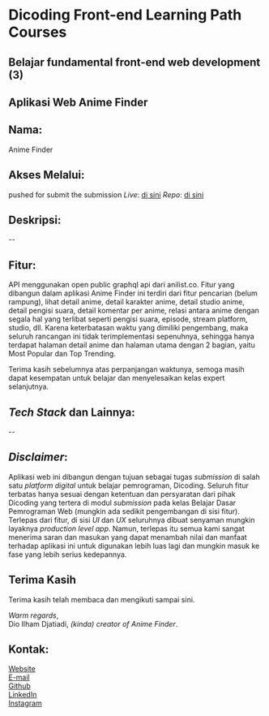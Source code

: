 # Dicoding Front-end Learning Path Courses

## Belajar fundamental front-end web development (3)

## Aplikasi Web Anime Finder

## Nama:

Anime Finder

## Akses Melalui:
pushed for submit the submission
*Live*: [di sini](https://animefinder-dicoding.netlify.app)
*Repo*: [di sini](https://github.com/Milkywayrules/dicoding_fe_courses/tree/3-belajar_fundamental_front_end_web_development)  

## Deskripsi:

--

<!-- *Verasic* merupakan singkatan dari *Very Basic*, jadi *Verasic Story* adalah *Very Basic Story*. Website ini merupakan prototipe dari halaman utama sebuah blog, setiap *post* dari blog disebut sebagai *story*. Website ini sepenuhnya terinspirasi dari desain blog saya yang dibangun menggunakan React dan Tailwindcss serta selalu ditunda-tunda pengerjaannya, namanya pun sama *Verasic Story*. Setiap konten disebut sebagai *story* atau cerita.

Konten di dalam Verasic Story versi *Dicoding* ini didapatkan dari *[web.dev](https://web.dev)* pada bagian *Fast Load Times* yang membahas tentang optimasi performa kecepatan sebuah website. Konten sepenuhnya diterjemahkan menggunakan *Google Translate*. -->

## Fitur:

API menggunakan open public graphql api dari anilist.co. Fitur yang dibangun dalam aplikasi Anime Finder ini terdiri dari fitur pencarian (belum rampung), lihat detail anime, detail karakter anime, detail studio anime, detail pengisi suara, detail komentar per anime, relasi antara anime dengan segala hal yang terlibat seperti pengisi suara, episode, stream platform, studio, dll. Karena keterbatasan waktu yang dimiliki pengembang, maka seluruh rancangan ini tidak terimplementasi sepenuhnya, sehingga hanya terdapat halaman detail anime dan halaman utama dengan 2 bagian, yaitu Most Popular dan Top Trending.

Terima kasih sebelumnya atas perpanjangan waktunya, semoga masih dapat kesempatan untuk belajar dan menyelesaikan kelas expert selanjutnya.

<!-- - Hanya menampilkan konten yang didapatkan dari *[web.dev/fast](https://web.dev/fast)* dan seluruhnya diterjemahkan secara manual menggunakan *Google Translate* dari Bahasa Inggris ke Bahasa Indonesia.
- Memiliki 9 cerita.
- Setiap cerita menampilkan kutipan yang diambil dari konten aslinya.
- Pada setiap cerita terdapat tautan yang mengarahkan ke konten asli di *[web.dev/fast](https://web.dev/fast)*. -->

## _Tech Stack_ dan Lainnya:

--

<!-- - *HTML5 (Semantic).*
- *CSS3 (Flexbox, variables, responsive at 768px, 1024px, and 1280px).*
- *Local fonts, Poppins (Woff and Woff2 format).*
- *Webp optimized images format.*
- *Lazy load images.*
- *Scored 99, 94, 100, and 100 for Performance, Accessibility, Best Practices, and SEO respectively on [Lighthouse](https://developers.google.com/web/tools/lighthouse).*
- *Scored 95 on [PageSpeed Insights](https://developers.google.com/speed/pagespeed/insights).* -->

## _Disclaimer_:

Aplikasi web ini dibangun dengan tujuan sebagai tugas _submission_ di salah satu _platform digital_ untuk belajar pemrograman, Dicoding. Seluruh fitur terbatas hanya sesuai dengan ketentuan dan persyaratan dari pihak Dicoding yang tertera di modul _submission_ pada kelas Belajar Dasar Pemrograman Web (mungkin ada sedikit pengembangan di sisi fitur). Terlepas dari fitur, di sisi _UI_ dan _UX_ seluruhnya dibuat senyaman mungkin layaknya _production level app_. Namun, terlepas itu semua kami sangat menerima saran dan masukan yang dapat menambah nilai dan manfaat terhadap aplikasi ini untuk digunakan lebih luas lagi dan mungkin masuk ke fase yang lebih serius kedepannya.

## Terima Kasih

Terima kasih telah membaca dan mengikuti sampai sini.

_Warm regards_,  
Dio Ilham Djatiadi, _(kinda) creator of Anime Finder_.

## Kontak:

[Website](https://dioilham.com)  
[E-mail](mailto:hai@dioilham.com?cc=projectwithdio@gmail.com&subject=Aplikasi%20Anime%20Finder)  
[Github](https://github.com/Milkywayrules)  
[LinkedIn](https://www.linkedin.com/in/dioilham)  
[Instagram](https://www.instagram.com/dioilham)
